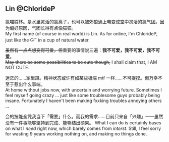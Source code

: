 ## Lin @ChlorideP
氯喵姓林。是水里灵活的氯离子，也可以~~被郊狼~~通上电变成空中灵活的氯气团。因为偏好原因，气团长得有点像猫猫。  
My first name (of course in real world) is Lin. As for online, I'm ChlorideP, just like the $Cl^-$ in a cup of natural water.

~~虽然有一点点想变得可爱，但~~重要的事情说三遍：**我不可爱，我不可爱，我不可爱**。  
~~May there be some possibilities to be cute though,~~ I shall claim that, I AM NOT CUTE.

迷茫的……家里蹲。精神状态或许有如某些极端 mtf 一样……不可捉摸。但万幸不至于惹出什么事端。  
At home without jobs now, with uncertain and worrying future. Sometimes I feel myself going crazy ... just like some troublesome guys probably being insane. Fortunately I haven't been making fxxking troubles annoying others ...

会的技能全凭我当下「需要」什么。而我的需求……目前只来自「兴趣」——虽然没有一件事能够坚持到完成、能够结出硕果。
What I can do is certainly bases on what I *need* right now, which barely comes from *interst*. Still, I feel sorry for wasting 9 years working nothing on, and making no things done.
